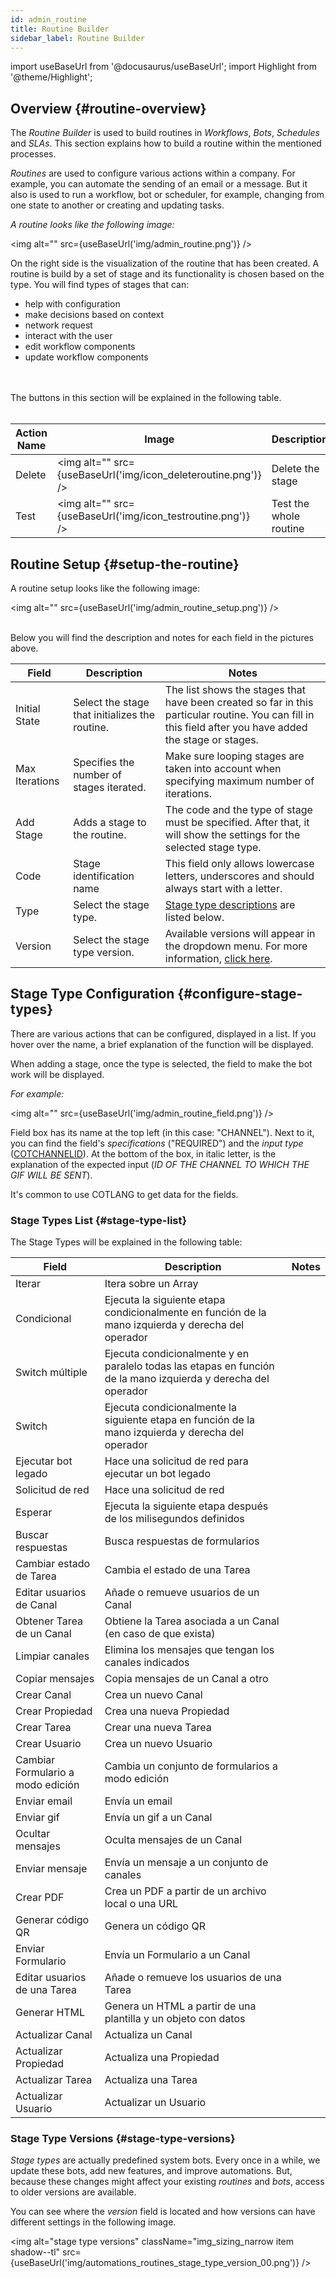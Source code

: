 ```yaml
---
id: admin_routine
title: Routine Builder
sidebar_label: Routine Builder
---
```

import useBaseUrl from '@docusaurus/useBaseUrl'; 
import Highlight from '@theme/Highlight';

## Overview {#routine-overview}

The _Routine Builder_ is used to build routines in _Workflows_, _Bots_, _Schedules_ and _SLAs_. This section explains how to build a routine within the mentioned processes.

_Routines_ are used to configure various actions within a company. For example, you can automate the sending of an email or a message. But it also is used to run a workflow, bot or scheduler, for example, changing from one state to another or creating and updating tasks.

_A routine looks like the following image:_

<img alt="" src={useBaseUrl('img/admin_routine.png')} />
<br/>

On the right side is the visualization of the routine that has been created. A routine is build by a set of stage and its functionality is chosen based on the type. You will find types of stages that can:

* help with configuration
* make decisions based on context
* network request
* interact with the user
* edit workflow components
* update workflow components

<br /><br />
The buttons in this section will be explained in the following table.<br /><br />

| Action Name | Image | Description |
| ---- | ----- | ----------- |
| Delete | <img alt="" src={useBaseUrl('img/icon_deleteroutine.png')} /> | Delete the stage |
| Test | <img alt="" src={useBaseUrl('img/icon_testroutine.png')} /> | Test the whole routine |

## Routine Setup {#setup-the-routine}
A routine setup looks like the following image:

<img alt="" src={useBaseUrl('img/admin_routine_setup.png')} />
<br /><br />

Below you will find the description and notes for each field in the pictures above.

| Field | Description | Notes | 
| ---- | ----------- | ----- | 
| Initial State | Select the stage that initializes the routine. | The list shows the stages that have been created so far in this particular routine. You can fill in this field after you have added the stage or stages. |
| Max Iterations | Specifies the number of stages iterated. | Make sure looping stages are taken into account when specifying maximum number of iterations. |
| Add Stage | Adds a stage to the routine. | The code and the type of stage must be specified. After that, it will show the settings for the selected stage type. |
| Code | Stage identification name | This field only allows lowercase letters, underscores and should always start with a letter.  |
| Type | Select the stage type. | [Stage type descriptions](#stage-type-list) are listed below. |
| Version | Select the stage type version. | Available versions will appear in the dropdown menu. For more information, [click here](#stage-type-versions).|

## Stage Type Configuration {#configure-stage-types}
There are various actions that can be configured, displayed in a list. If you hover over the name, a brief explanation of the function will be displayed. <br/>

When adding a stage, once the type is selected, the field to make the bot work will be displayed.

_For example:_

<img alt="" src={useBaseUrl('img/admin_routine_field.png')} />
<br/>

Field box has its name at the top left (in this case: "CHANNEL"). Next to it, you can find the field's _specifications_ ("REQUIRED") and the _input type_ ([COTCHANNELID](admin_cotlang)). At the bottom of the box, in italic letter, is the explanation of the expected input (_ID OF THE CHANNEL TO WHICH THE GIF WILL BE SENT_).

It's common to use COTLANG to get data for the fields. 

### Stage Types List {#stage-type-list}

The Stage Types will be explained in the following table:

| Field | Description | Notes | 
| ---- | ----------- | ----- | 
| Iterar | Itera sobre un Array |  | 
| Condicional | Ejecuta la siguiente etapa condicionalmente en función de la mano izquierda y derecha del operador |  | 
| Switch múltiple | Ejecuta condicionalmente y en paralelo todas las etapas en función de la mano izquierda y derecha del operador |  | 
| Switch | Ejecuta condicionalmente la siguiente etapa en función de la mano izquierda y derecha del operador |  | 
| Ejecutar bot legado | Hace una solicitud de red para ejecutar un bot legado |  | 
| Solicitud de red | Hace una solicitud de red |  | 
| Esperar | Ejecuta la siguiente etapa después de los milisegundos definidos |  | 
| Buscar respuestas | Busca respuestas de formularios |  | 
| Cambiar estado de Tarea | Cambia el estado de una Tarea |  | 
| Editar usuarios de Canal | Añade o remueve usuarios de un Canal |  | 
| Obtener Tarea de un Canal | Obtiene la Tarea asociada a un Canal (en caso de que exista) |  | 
| Limpiar canales | Elimina los mensajes que tengan los canales indicados |  | 
| Copiar mensajes | Copia mensajes de un Canal a otro |  | 
| Crear Canal | Crea un nuevo Canal |  | 
| Crear Propiedad | Crea una nueva Propiedad |  | 
| Crear Tarea | Crear una nueva Tarea |  | 
| Crear Usuario | Crea un nuevo Usuario |  | 
| Cambiar Formulario a modo edición | Cambia un conjunto de formularios a modo edición |  | 
| Enviar email | Envía un email |  | 
| Enviar gif | Envía un gif a un Canal |  | 
| Ocultar mensajes | Oculta mensajes de un Canal |  | 
| Enviar mensaje | Envía un mensaje a un conjunto de canales |  | 
| Crear PDF | Crea un PDF a partir de un archivo local o una URL |  | 
| Generar código QR | Genera un código QR |  | 
| Enviar Formulario | Envía un Formulario a un Canal |  | 
| Editar usuarios de una Tarea | Añade o remueve los usuarios de una Tarea |  | 
| Generar HTML | Genera un HTML a partir de una plantilla y un objeto con datos |  | 
| Actualizar Canal | Actualiza un Canal |  | 
| Actualizar Propiedad | Actualiza una Propiedad |  | 
| Actualizar Tarea | Actualiza una Tarea |  | 
| Actualizar Usuario | Actualizar un Usuario |  | 
  
### Stage Type Versions {#stage-type-versions}

_Stage types_ are actually predefined system bots. Every once in a while, we update these bots, add new features, and improve automations. But, because these changes might affect your existing _routines_ and _bots_, access to older versions are available.

You can see where the _version_ field is located and how versions can have different settings in the following image.

<img alt="stage type versions" className="img_sizing_narrow item shadow--tl" src={useBaseUrl('img/automations_routines_stage_type_version_00.png')} />